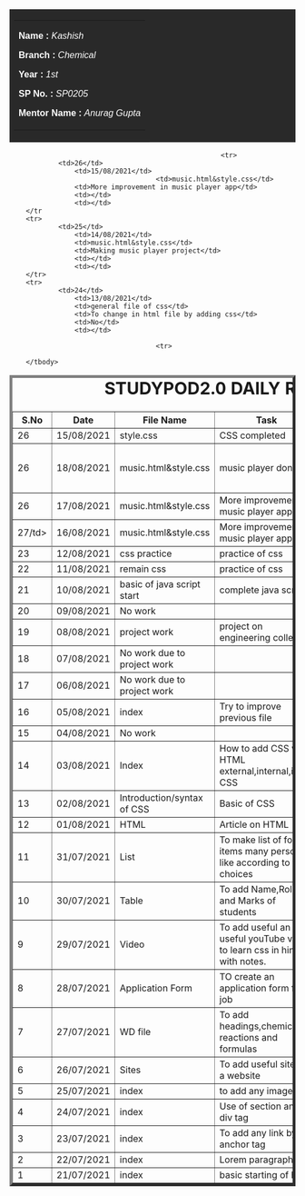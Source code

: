 
<body>
    <table id="header" border="0" width="100" bgcolor="#292929">
        <tr>
            <td>
                <table border="0" width="100" align="center">
                    <tr>
                        <td>
                            <font face="arial" color="#FFFFFF">
                             <div>
                                 <p><b>Name : </b><i>Kashish</i></p>
                                 <p><b>Branch : </b><i>Chemical</i></p>
                                 <p><b>Year : </b><i>1st</i></p>
                                 <p><b>SP No. : </b><i>SP0205</i></p>
                                 <p><b>Mentor Name : </b><i>Anurag Gupta</i></p>
                             </div>
                            </font>
                        </td>
                    </tr>
                </table>
            </td>
        </tr>
    </table>
    <div>
    <table border="5">
        <caption style="font-size: 30px;"><b>STUDYPOD2.0 DAILY REPORT</b> </caption>
        <thead>
            <tr>
                <th width="350">S.No</th>
                <th width="350">Date</th>
                <th width="350">File Name</th>
                <th width="350">Task</th>
                <th width="350">Difficulty</th>
                <th width="350">Solution</th>
            </thead>
                                                                <tr>                   
                <td>26</td>
                    <td>15/08/2021</td>
                                                                    <td>style.css</td>
                                                                    <td>CSS completed</td>
                    <td></td>
                    <td></td>
        </tr>
        <tr>
                <td>26</td>
                                                                    <td>18/08/2021</td>
                                        <td>music.html&style.css</td>
                                                                    <td>music player done </td>
                                                                    <td>yes some problems in css &js</td>
                                                                    <td>Solved by searching and understanding that</td>
        </tr>
 <tr>                   
                <td>26</td>
                                                                    <td>17/08/2021</td>
                                        <td>music.html&style.css</td>
                    <td>More improvement in music player app</td>
                    <td></td>
                    <td></td>
        </tr>
        <tr>                   
                <td>27/td>
                                                                    <td>16/08/2021</td>
                                        <td>music.html&style.css</td>
                    <td>More improvement in music player app</td>
                    <td></td>
                    <td></td>
        </tr>

                                                        <tr>                   
                <td>26</td>
                    <td>15/08/2021</td>
                                        <td>music.html&style.css</td>
                    <td>More improvement in music player app</td>
                    <td></td>
                    <td></td>
        </tr
        <tr>                   
                <td>25</td>
                    <td>14/08/2021</td>
                    <td>music.html&style.css</td>
                    <td>Making music player project</td>
                    <td></td>
                    <td></td>
        </tr>
        <tr>                   
                <td>24</td>
                    <td>13/08/2021</td>
                    <td>general file of css</td>
                    <td>To change in html file by adding css</td>
                    <td>No</td>
                    <td></td>
</tr>
                                                <tr>            
 <tr>                   
                <td>23</td>
                    <td>12/08/2021</td>
                    <td>css practice</td>
                    <td>practice of css</td>
                    <td>no</td>
                    <td></td>
</tr>

                                        <tr>            
 <tr>                   
                <td>22</td>
                    <td>11/08/2021</td>
                    <td>remain css</td>
                    <td>practice of css</td>
                    <td>no</td>
                    <td></td>
</tr>
 <tr>
                <td>21</td>
                <td>10/08/2021</td>
                <td>basic of java script start</td>
                <td>complete java script</td>
                <td>NO</td>
                <td></td>
            </tr>
                                        <tr>                   
                <td>20</td>
                    <td>09/08/2021</td>
                    <td>No work</td>
                    <td></td>
                    <td></td>
                    <td></td>
</tr>
        <tr>                   
                <td>19</td>
                    <td>08/08/2021</td>
                    <td>project work</td>
                    <td>project on engineering college</td>
                    <td></td>
                    <td></td>
</tr>
 <tr>                   
                <td>18</td>
                    <td>07/08/2021</td>
                    <td>No work due to project work</td>
                    <td></td>
                    <td></td>
                    <td></td>
</tr>
                <tr>                   
                <td>17</td>
                    <td>06/08/2021</td>
                    <td>No work due to project work</td>
                    <td></td>
                    <td></td>
                    <td></td>
</tr>
        <tr>                   
                <td>16</td>
                    <td>05/08/2021</td>
                    <td>index</td>
                    <td>Try to improve previous file</td>
                    <td>No</td>
                    <td></td>
                </tr>
            <tr>
                  <td>15</td>
                    <td>04/08/2021</td>
                    <td>No work</td>
                    <td></td>
                    <td></td>
                    <td></td>
                </tr>
                <tr>                   
                <td>14</td>
                    <td>03/08/2021</td>
                    <td>Index</td>
                    <td>How to add CSS with HTML 
              external,internal,inline CSS</td>
                    <td>No</td>
                    <td></td>
</tr>
        <tr>                   
                <td>13</td>
                    <td>02/08/2021</td>
                    <td>Introduction/syntax of CSS</td>
                    <td>Basic of CSS</td>
                    <td>No</td>
                    <td></td>
                </tr>
            <tr>                   
                <td>12</td>
                    <td>01/08/2021</td>
                    <td>HTML</td>
                    <td>Article on HTML</td>
                    <td>No</td>
                    <td></td>
                </tr>
            <tr>                   
                <td>11</td>
                    <td>31/07/2021</td>
                    <td>List</td>
                    <td>To make list of food items many person like according to their choices</td>
                    <td>No</td>
                    <td></td>
                </tr>
          <tr>                   
                <td>10</td>
                    <td>30/07/2021</td>
                    <td>Table</td>
                    <td>To add Name,Roll no. and Marks of students</td>
                    <td>No</td>
                    <td></td>
          </tr>
<tr>
                    <td>9</td>
                    <td>29/07/2021</td>
                    <td>Video</td>
                    <td>To add useful an useful youTube 
video to learn css in hindi with notes. </td>
                    <td>No</td>
                    <td></td>
                  </tr>
 <tr>
                    <td>8</td>
                    <td>28/07/2021</td>
                    <td>Application Form</td>
                    <td>TO create an application form for job</td>
                    <td>in country categories</td>
                    <td></td>
                </tr>
<tr>
                    <td>7</td>
                    <td>27/07/2021</td>
                    <td>WD file</td>
                    <td>To add headings,chemical reactions and formulas</td>
                    <td>No</td>
                    <td></td>
</tr>
                  <tr>
                    <td>6</td>
                    <td>26/07/2021</td>
                    <td>Sites</td>
                    <td>To add useful sites in a website</td>
                    <td>No</td>
                    <td></td>
                  </tr>
                          <tr>
                    <td>5</td>
                    <td>25/07/2021</td>
                    <td>index</td>
                    <td>to add any image</td>
                    <td>No</td>
                    <td></td>
                  </tr>
                          <tr>
                    <td>4</td>
                    <td>24/07/2021</td>
                    <td>index</td>
                    <td>Use of section and div tag</td>
                    <td>No</td>
                    <td></td>
                  </tr>
                          <tr>
                    <td>3</td>
                    <td>23/07/2021</td>
                    <td>index</td>
                   <td>To add any link by anchor tag</td>
                    <td>No</td>
                    <td></td>
                  </tr>
        <tr>
                                <td>2</td>
                    <td>22/07/2021</td>
                    <td>index</td>
                   <td>Lorem paragraph</td>
                    <td>No</td>
                    <td></td>
                  </tr>
        <tr>
                                <td>1</td>
                    <td>21/07/2021</td>
                    <td>index</td>
                   <td>basic starting of html</td>
                    <td>No</td>
                    <td></td>
                  </tr>





        </tbody>
            
</body>
